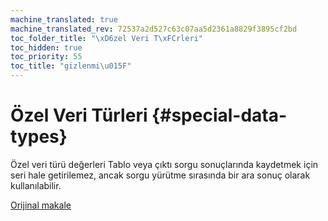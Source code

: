 ```yaml
---
machine_translated: true
machine_translated_rev: 72537a2d527c63c07aa5d2361a8829f3895cf2bd
toc_folder_title: "\xD6zel Veri T\xFCrleri"
toc_hidden: true
toc_priority: 55
toc_title: "gizlenmi\u015F"
---
```


# Özel Veri Türleri {#special-data-types}

Özel veri türü değerleri Tablo veya çıktı sorgu sonuçlarında kaydetmek için seri hale getirilemez, ancak sorgu yürütme sırasında bir ara sonuç olarak kullanılabilir.

[Orijinal makale](https://clickhouse.tech/docs/en/data_types/special_data_types/) <!--hide-->
